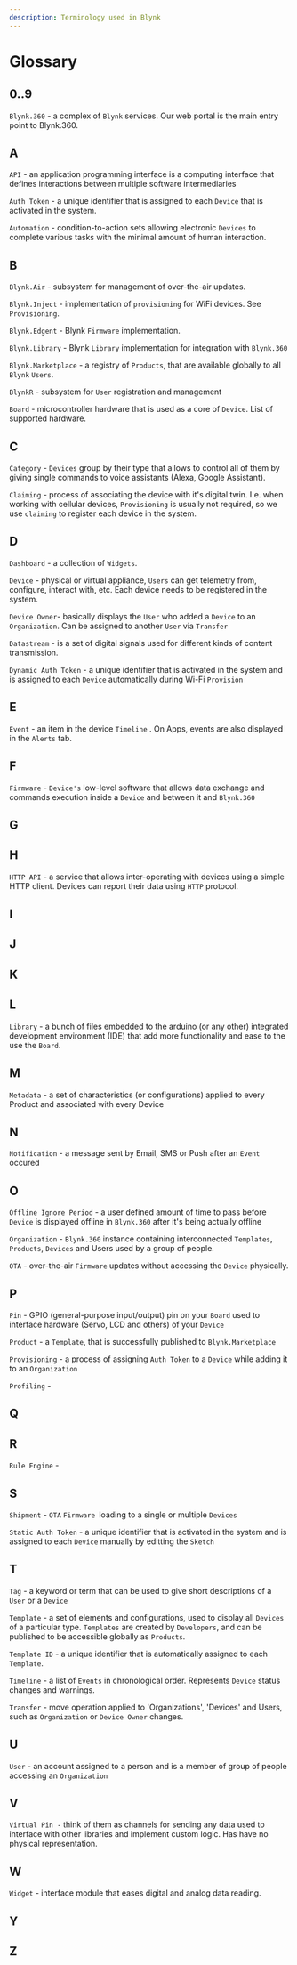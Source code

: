 ```yaml
---
description: Terminology used in Blynk
---
```


# Glossary

## 0..9

`Blynk.360` - a complex of `Blynk` services. Our web portal is the main entry point to Blynk.360.

## A

`API` - an application programming interface is a computing interface that defines interactions between multiple software intermediaries

`Auth Token` - a unique identifier that is assigned to each `Device` that is activated in the system.

`Automation` - condition-to-action sets allowing electronic `Devices` to complete various tasks with the minimal amount of human interaction.

## B

`Blynk.Air` - subsystem for management of over-the-air updates.

`Blynk.Inject` - implementation of `provisioning` for WiFi devices. See `Provisioning`.

`Blynk.Edgent` - Blynk `Firmware` implementation.

`Blynk.Library` - Blynk `Library` implementation for integration with `Blynk.360`

`Blynk.Marketplace` - a registry of `Products`, that are available globally to all `Blynk` `Users`.

`BlynkR` - subsystem for `User` registration and management

`Board` - microcontroller hardware that is used as a core of `Device`. List of supported hardware.

## C

`Category` - `Devices` group by their type that allows to control all of them by giving single commands to voice assistants (Alexa, Google Assistant).

`Claiming` - process of associating the device with it's digital twin. I.e. when working with cellular devices, `Provisioning` is usually not required, so we use `claiming` to register each device in the system.

## D

`Dashboard` - a collection of `Widgets`.

`Device` - physical or virtual appliance, `Users` can get telemetry from, configure, interact with, etc. Each device needs to be registered in the system.

`Device Owner`- basically displays the `User` who added a `Device` to an `Organization`. Can be assigned to another `User` via `Transfer`

`Datastream` - is a set of digital signals used for different kinds of content transmission.

`Dynamic Auth Token` - a unique identifier that is activated in the system and is assigned to each `Device` automatically during Wi-Fi `Provision`

## E

`Event` - an item in the device `Timeline` . On Apps, events are also displayed in the `Alerts` tab.

## F

`Firmware` - `Device's` low-level software that allows data exchange and commands execution inside a `Device` and between it and `Blynk.360`

## G

## H

`HTTP API` - a service that allows inter-operating with devices using a simple HTTP client. Devices can report their data using `HTTP` protocol.

## I

## J

## K

## L

`Library` - a bunch of files embedded to the arduino (or any other) integrated development environment (IDE) that add more functionality and ease to the use the `Board`.

## M

`Metadata` - a set of characteristics \(or configurations\) applied to every Product and associated with every Device

## N

`Notification` - a message sent by Email, SMS or Push after an `Event` occured

## O

`Offline Ignore Period` - a user defined amount of time to pass before `Device` is displayed offline in `Blynk.360` after it's being actually offline

`Organization` - `Blynk.360` instance containing interconnected `Templates`, `Products`, `Devices` and Users used by a group of people.

`OTA` - over-the-air `Firmware` updates without accessing the `Device` physically.

## P

`Pin` - GPIO (general-purpose input/output) pin on your `Board` used to interface hardware (Servo, LCD and others) of your `Device`

`Product` - a `Template`, that is successfully published to `Blynk.Marketplace`

`Provisioning` - a process of assigning `Auth Token` to a `Device` while adding it to an `Organization`

`Profiling` -

## Q

## R

`Rule Engine` -

## S

`Shipment` - `OTA` `Firmware `loading to a single or multiple `Devices` 

`Static Auth Token` - a unique identifier that is activated in the system and is assigned to each `Device` manually by editting the `Sketch`

## T

`Tag` - a keyword or term that can be used to give short descriptions of a `User` or a `Device` 

`Template` - a set of elements and configurations, used to display all `Devices` of a particular type. `Templates` are created by `Developers`, and can be published to be accessible globally as `Products`.

`Template ID` - a unique identifier that is automatically assigned to each `Template`.

`Timeline` - a list of `Events` in chronological order. Represents `Device` status changes and warnings.

`Transfer` - move operation applied to 'Organizations', 'Devices' and Users, such as `Organization` or `Device Owner` changes.

## U

`User` - an account assigned to a person and is a member of group of people accessing an `Organization`

## V

`Virtual Pin -` think of them as channels for sending any data used to interface with other libraries and implement custom logic. Has have no physical representation.

## W

`Widget` - interface module that eases digital and analog data reading.

## Y

## Z

